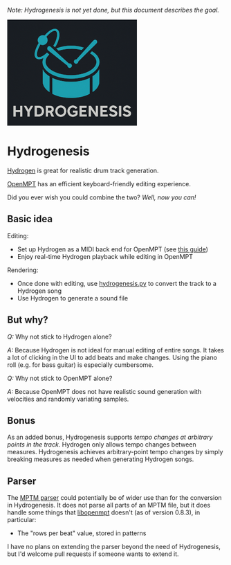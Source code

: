 *Note: Hydrogenesis is not yet done, but this document describes the goal.*

![](./logo.png)

# Hydrogenesis

[Hydrogen](http://hydrogen-music.org) is great for realistic drum track generation.

[OpenMPT](https://openmpt.org) has an efficient keyboard-friendly editing experience.

Did you ever wish you could combine the two? *Well, now you can!*

## Basic idea

Editing:

  * Set up Hydrogen as a MIDI back end for OpenMPT (see [this guide](./doc/playback.md))
  * Enjoy real-time Hydrogen playback while editing in OpenMPT

Rendering:

  * Once done with editing, use [hydrogenesis.py](./src/hydrogenesis.py) to convert the track to a Hydrogen song
  * Use Hydrogen to generate a sound file

## But why?

*Q:* Why not stick to Hydrogen alone?

*A:* Because Hydrogen is not ideal for manual editing of entire songs. It takes a lot of clicking in the UI to add beats and make changes. Using the piano roll (e.g. for bass guitar) is especially cumbersome.

*Q:* Why not stick to OpenMPT alone?

*A:* Because OpenMPT does not have realistic sound generation with velocities and randomly variating samples.

## Bonus

As an added bonus, Hydrogenesis supports *tempo changes at arbitrary points in the track*. Hydrogen only allows tempo changes between measures. Hydrogenesis achieves arbitrary-point tempo changes by simply breaking measures as needed when generating Hydrogen songs.

## Parser

The [MPTM parser](./src/mptm_parser.py) could potentially be of wider use than for the conversion in Hydrogenesis. It does not parse all parts of an MPTM file, but it does handle some things that [libopenmpt](https://lib.openmpt.org/libopenmpt/) doesn't (as of version 0.8.3), in particular:

  * The "rows per beat" value, stored in patterns

I have no plans on extending the parser beyond the need of Hydrogenesis, but I'd welcome pull requests if someone wants to extend it.
